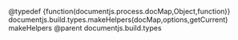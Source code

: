@typedef {function(documentjs.process.docMap,Object,function)} documentjs.build.types.makeHelpers(docMap,options,getCurrent) makeHelpers
@parent documentjs.build.types